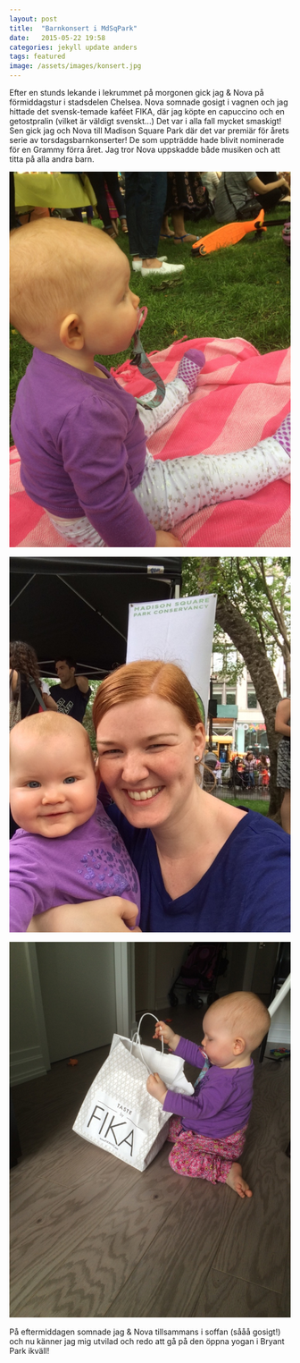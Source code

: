```yaml
---
layout: post
title:  "Barnkonsert i MdSqPark"
date:   2015-05-22 19:58
categories: jekyll update anders
tags: featured
image: /assets/images/konsert.jpg
---
```

Efter en stunds lekande i lekrummet på morgonen gick jag & Nova på förmiddagstur i stadsdelen Chelsea. Nova somnade gosigt i vagnen och jag hittade det svensk-temade kaféet FIKA, där jag köpte en capuccino och en getostpralin (vilket är väldigt svenskt...) Det var i alla fall mycket smaskigt! Sen gick jag och Nova till Madison Square Park där det var premiär för årets serie av torsdagsbarnkonserter! De som uppträdde hade blivit nominerade för en Grammy förra året. Jag tror Nova uppskadde både musiken och att titta på alla andra barn.

![](/assets/images/tittakonsert.jpg "")

![](/assets/images/fridanovakonsert.jpg "")

![Nova fick leka med FIKA påsen när vi kommit hem](/assets/images/fika.jpg "")

På eftermiddagen somnade jag & Nova tillsammans i soffan (sååå gosigt!) och nu känner jag mig utvilad och redo att gå på den öppna yogan i Bryant Park ikväll!











